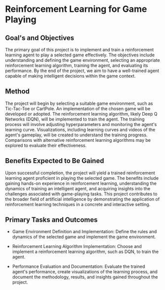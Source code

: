 # Reinforcement Learning for Game Playing

## Goal's and Objectives

The primary goal of this project is to implement and train a reinforcement learning agent to play a selected game effectively. The objectives include understanding and defining the game environment, selecting an appropriate reinforcement learning algorithm, training the agent, and evaluating its performance. By the end of the project, we aim to have a well-trained agent capable of making intelligent decisions within the game context.

## Method

The project will begin by selecting a suitable game environment, such as Tic-Tac-Toe or CartPole. An implementation of the chosen game will be developed or adopted. The reinforcement learning algorithm, likely Deep Q Networks (DQN), will be implemented to train the agent. The training process will involve adjusting hyperparameters and monitoring the agent's learning curve. Visualizations, including learning curves and videos of the agent's gameplay, will be created to understand the training progress. Comparisons with alternative reinforcement learning algorithms may be explored to evaluate their effectiveness.

## Benefits Expected to Be Gained

Upon successful completion, the project will yield a trained reinforcement learning agent proficient in playing the selected game. The benefits include gaining hands-on experience in reinforcement learning, understanding the dynamics of training an intelligent agent, and acquiring insights into the challenges associated with game-playing tasks. This project contributes to the broader field of artificial intelligence by demonstrating the application of reinforcement learning techniques in a concrete and interactive setting.

## Primary Tasks and Outcomes

- Game Environment Definition and Implementation: Define the rules and dynamics of the selected game and implement the game environment.

- Reinforcement Learning Algorithm Implementation: Choose and implement a reinforcement learning algorithm, such as DQN, to train the agent.

- Performance Evaluation and Documentation: Evaluate the trained agent's performance, create visualizations of the learning process, and document the methodology, results, and insights gained throughout the project.
